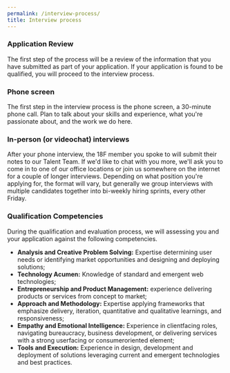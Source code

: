 ```yaml
---
permalink: /interview-process/
title: Interview process
---
```


### Application Review

The first step of the process will be a review of the information that you have submitted as part of your application. If your application is found to be qualified, you will proceed to the interview process.

### Phone screen

The first step in the interview process is the phone screen, a 30-minute phone call. Plan to talk about your skills and experience, what you're passionate about, and the work we do here.

### In-person (or videochat) interviews

After your phone interview, the 18F member you spoke to will submit their notes to our Talent Team. If we'd like to chat with you more, we'll ask you to come in to one of our office locations or join us somewhere on the internet for a couple of longer interviews. Depending on what position you're applying for, the format will vary, but generally we group interviews with multiple candidates together into bi-weekly hiring sprints, every other Friday. 

### Qualification Competencies
During the qualification and evaluation process, we will assessing you and your application against the following competencies.

- **Analysis and Creative Problem Solving:** Expertise determining user
needs or identifying market opportunities and designing and
deploying solutions;
- **Technology Acumen:** Knowledge of standard and emergent web
technologies;
- **Entrepreneurship and Product Management:** experience delivering
products or services from concept to market;
- **Approach and Methodology:** Expertise applying frameworks that
emphasize delivery, iteration, quantitative and qualitative learnings,
and responsiveness;
- **Empathy and Emotional Intelligence:** Experience in client­facing
roles, navigating bureaucracy, business development, or delivering
services with a strong userfacing or consumer­oriented element;
- **Tools and Execution:** Experience in design, development and
deployment of solutions leveraging current and emergent
technologies and best practices.

